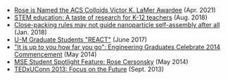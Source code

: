 * [Rose is Named the ACS Colloids Victor K. LaMer Awardee](https://sites.psu.edu/2021colloids/victor-k-lamer-award/) (Apr. 2021)
* [STEM education: A taste of research for K-12 teachers](https://news.engin.umich.edu/2018/08/stem-education-a-taste-of-research-for-k-12-teachers/) (Aug. 2018)
* [Close-packing rules may not guide nanoparticle self-assembly after all](https://phys.org/news/2018-01-close-packing-nanoparticle-self-assembly.html) (Jan. 2018)
* [U-M Graduate Students "REACT"](https://ceo.umich.edu/2017/06/27/u-m-graduate-students-react/) (June 2017)
* ["It is up to you how far you go": Engineering Graduates Celebrate 2014 Commencement](https://www.mse.engr.uconn.edu/it-is-up-to-you-how-far-you-go-engineering-graduates-celebrate-2014-commencement.php) (May 2014)
* [MSE Student Spotlight Feature: Rose Cersonsky](https://www.mse.engr.uconn.edu/mse-student-spotlight-feature-rose-cersonsky.php) (May 2014)
* [TEDxUConn 2013: Focus on the Future](https://www.ted.com/tedx/events/8052) (Sept. 2013)


